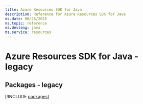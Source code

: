 ```yaml
---
title: Azure Resources SDK for Java
description: Reference for Azure Resources SDK for Java
ms.date: 06/26/2025
ms.topic: reference
ms.devlang: java
ms.service: resources
---
```

# Azure Resources SDK for Java - legacy
## Packages - legacy
[!INCLUDE [packages](resources-index.md)]